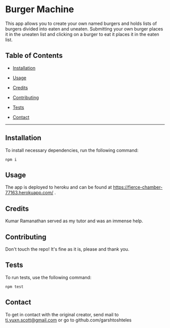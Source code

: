 # Burger Machine


  This app allows you to create your own named burgers and holds lists of burgers divided into eaten and uneaten. Submitting your own burger places it in the uneaten list and clicking on a burger to eat it places it in the eaten list. 

  ## Table of Contents 

* [Installation](#installation)

* [Usage](#usage)

* [Credits](#credits)

* [Contributing](#contributing)

* [Tests](#tests)

* [Contact](#contact)

------------------------------------------------------------

  ## Installation
  
  To install necessary dependencies, run the following command:

  ```
  npm i
  ```

  ## Usage 
    
  The app is deployed to heroku and can be found at https://fierce-chamber-77163.herokuapp.com/ . 
  
  ## Credits  
  
  Kumar Ramanathan served as my tutor and was an immense help.
  
  
  
  ## Contributing
  
Don't touch the repo! It's fine as it is, please and thank you.
  
  ## Tests

  To run tests, use the following command:

  ```
  npm test
  ```

  ## Contact

  To get in contact with the original creator, send mail to tj.yuxn.scott@gmail.com or go to github.com/garshtoshteles

